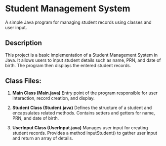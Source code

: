 # Student Management System

A simple Java program for managing student records using classes and user input.

## Description

This project is a basic implementation of a Student Management System in Java. It allows users to input student details such as name, PRN, and date of birth. The program then displays the entered student records.

## Class Files:
1. **Main Class (Main.java)**
Entry point of the program responsible for user interaction, record creation, and display.

2. **Student Class (Student.java)**
Defines the structure of a student and encapsulates related methods. Contains setters and getters for name, PRN, and date of birth.

3. **UserInput Class (UserInput.java)**
Manages user input for creating student records. Provides a method inputStudent() to gather user input and return an array of details.
